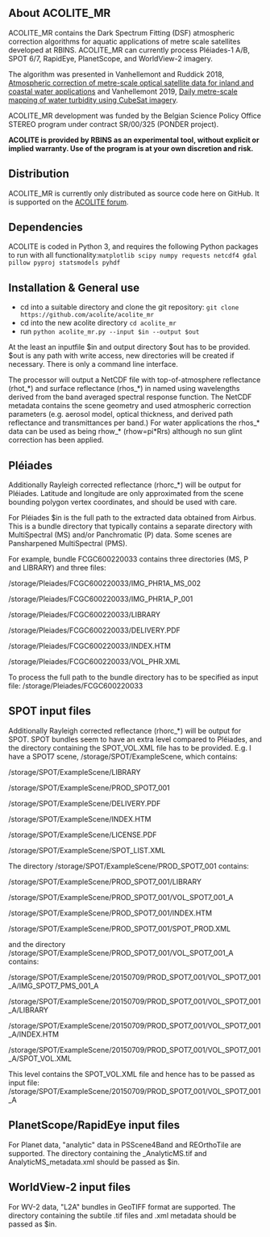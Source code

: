 ## About ACOLITE_MR
ACOLITE_MR contains the Dark Spectrum Fitting (DSF) atmospheric correction algorithms for aquatic applications of metre scale satellites developed at RBINS. ACOLITE_MR can currently process Pléiades-1 A/B, SPOT 6/7, RapidEye, PlanetScope, and WorldView-2 imagery.

The algorithm was presented in Vanhellemont and Ruddick 2018, [Atmospheric correction of metre-scale optical satellite data for inland and coastal water applications](https://www.sciencedirect.com/science/article/pii/S0034425718303481) and Vanhellemont 2019, [Daily metre-scale mapping of water turbidity using CubeSat imagery](https://doi.org/10.1364/OE.27.0A1372).

ACOLITE_MR development was funded by the Belgian Science Policy Office STEREO program under contract SR/00/325 (PONDER project).

**ACOLITE is provided by RBINS as an experimental tool, without explicit or implied warranty. Use of the program is at your own discretion and risk.**

## Distribution
ACOLITE_MR is currently only distributed as source code here on GitHub. It is supported on the [ACOLITE forum](https://odnature.naturalsciences.be/remsem/acolite-forum/viewforum.php?f=15). 

## Dependencies
ACOLITE is coded in Python 3, and requires the following Python packages to run with all functionality:`matplotlib scipy numpy requests netcdf4 gdal pillow pyproj statsmodels pyhdf`

## Installation & General use
* cd into a suitable directory and clone the git repository: `git clone https://github.com/acolite/acolite_mr`
* cd into the new acolite directory `cd acolite_mr`
* run `python acolite_mr.py --input $in --output $out`

At the least an inputfile $in and output directory $out has to be provided. $out is any path with write access, new directories will be created if necessary. There is only a command line interface.

The processor will output a NetCDF file with top-of-atmosphere reflectance (rhot_\*) and surface reflectance (rhos_\*) in named using wavelengths derived from the band averaged spectral response function. The NetCDF metadata contains the scene geometry and used atmospheric correction parameters (e.g. aerosol model, optical thickness, and derived path reflectance and transmittances per band.) For water applications the rhos_\* data can be used as being rhow_\* (rhow=pi\*Rrs) although no sun glint correction has been applied.

## Pléiades
Additionally Rayleigh corrected reflectance (rhorc_\*) will be output for Pléiades. Latitude and longitude are only  approximated from the scene bounding polygon vertex coordinates, and should be used with care. 

For Pléiades $in is the full path to the extracted data obtained from Airbus. This is a bundle directory that typically contains a separate directory with MultiSpectral (MS) and/or Panchromatic (P) data. Some scenes are Pansharpened MultiSpectral (PMS). 

For example, bundle FCGC600220033 contains three directories (MS, P and LIBRARY) and three files:

/storage/Pleiades/FCGC600220033/IMG_PHR1A_MS_002

/storage/Pleiades/FCGC600220033/IMG_PHR1A_P_001

/storage/Pleiades/FCGC600220033/LIBRARY

/storage/Pleiades/FCGC600220033/DELIVERY.PDF

/storage/Pleiades/FCGC600220033/INDEX.HTM

/storage/Pleiades/FCGC600220033/VOL_PHR.XML


To process the full path to the bundle directory has to be specified as input file: /storage/Pleiades/FCGC600220033

## SPOT input files
Additionally Rayleigh corrected reflectance (rhorc_\*) will be output for SPOT. SPOT bundles seem to have an extra level compared to Pléiades, and the directory containing the SPOT_VOL.XML file has to be provided. E.g. I have a SPOT7 scene, /storage/SPOT/ExampleScene, which contains:

/storage/SPOT/ExampleScene/LIBRARY

/storage/SPOT/ExampleScene/PROD_SPOT7_001

/storage/SPOT/ExampleScene/DELIVERY.PDF

/storage/SPOT/ExampleScene/INDEX.HTM

/storage/SPOT/ExampleScene/LICENSE.PDF

/storage/SPOT/ExampleScene/SPOT_LIST.XML


The directory /storage/SPOT/ExampleScene/PROD_SPOT7_001 contains:

/storage/SPOT/ExampleScene/PROD_SPOT7_001/LIBRARY

/storage/SPOT/ExampleScene/PROD_SPOT7_001/VOL_SPOT7_001_A

/storage/SPOT/ExampleScene/PROD_SPOT7_001/INDEX.HTM

/storage/SPOT/ExampleScene/PROD_SPOT7_001/SPOT_PROD.XML


and the directory /storage/SPOT/ExampleScene/PROD_SPOT7_001/VOL_SPOT7_001_A contains:

/storage/SPOT/ExampleScene/20150709/PROD_SPOT7_001/VOL_SPOT7_001_A/IMG_SPOT7_PMS_001_A

/storage/SPOT/ExampleScene/20150709/PROD_SPOT7_001/VOL_SPOT7_001_A/LIBRARY

/storage/SPOT/ExampleScene/20150709/PROD_SPOT7_001/VOL_SPOT7_001_A/INDEX.HTM

/storage/SPOT/ExampleScene/20150709/PROD_SPOT7_001/VOL_SPOT7_001_A/SPOT_VOL.XML

This level contains the SPOT_VOL.XML file and hence has to be passed as input file: /storage/SPOT/ExampleScene/20150709/PROD_SPOT7_001/VOL_SPOT7_001_A

## PlanetScope/RapidEye input files
For Planet data, "analytic" data in PSScene4Band and REOrthoTile are supported. The directory containing the _AnalyticMS.tif and AnalyticMS_metadata.xml should be passed as $in.

## WorldView-2 input files
For WV-2 data, "L2A" bundles in GeoTIFF format are supported. The directory containing the subtile .tif files and .xml metadata should be passed as $in.
